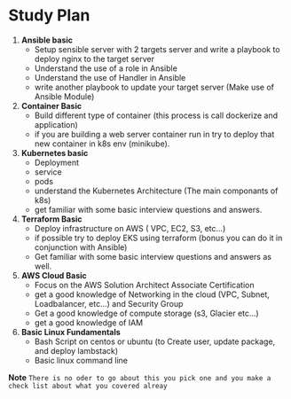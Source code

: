 # Study Plan

1. **Ansible basic** 
    * Setup sensible server with 2 targets server and write a playbook to deploy nginx to the target server
    * Understand the use of a role in Ansible 
    * Understand the use of Handler in Ansible
    * write another playbook to update your target server (Make use of Ansible Module)
2. **Container Basic** 
    * Build different type of container (this process is call dockerize and application)
    * if you are building a web server container run in try to deploy that new container in k8s env (minikube).
3. **Kubernetes basic**
    * Deployment
    * service
    * pods
    * understand the Kubernetes Architecture (The main componants of k8s)
    * get familiar with some basic interview questions and answers.
4. **Terraform Basic**
    * Deploy infrastructure on AWS ( VPC, EC2, S3, etc...)
    * if possible try to deploy EKS using terraform (bonus you can do it in conjunction with Ansible)
    * Get familiar with some basic interview questions and answers as well.
5. **AWS Cloud Basic**
    * Focus on the AWS Solution Architect Associate Certification
    * get a good knowledge of Networking in the cloud (VPC, Subnet, Loadbalancer, etc...) and Security Group
    * Get a good knowledge of compute storage (s3, Glacier etc...)
    * get a good knowledge of IAM
6. **Basic Linux Fundamentals**
    * Bash Script on centos or ubuntu (to Create user, update package, and deploy lambstack)
    * Basic linux command line

**Note** `There is no oder to go about this you pick one and you make a check list about what you covered alreay`
